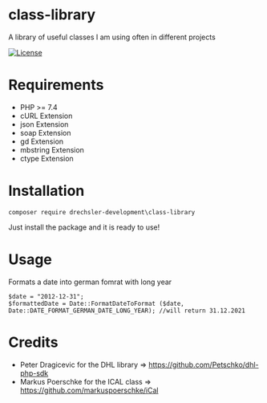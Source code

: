 # class-library
A library of useful classes I am using often in different projects

[![License](https://poser.pugx.org/buonzz/laravel-4-freegeoip/license.svg)](https://packagist.org/packages/buonzz/laravel-4-freegeoip)

Requirements
============

* PHP >= 7.4
* cURL Extension
* json Extension
* soap Extension
* gd  Extension
* mbstring  Extension
* ctype Extension

Installation
============

    composer require drechsler-development\class-library
    
Just install the package and it is ready to use!

Usage
=====

Formats a date into german fomrat with long year

    $date = "2012-12-31";
    $formattedDate = Date::FormatDateToFormat ($date, Date::DATE_FORMAT_GERMAN_DATE_LONG_YEAR); //will return 31.12.2021

Credits
=======

* Peter Dragicevic for the DHL library => https://github.com/Petschko/dhl-php-sdk
* Markus Poerschke for the ICAL class  => https://github.com/markuspoerschke/iCal
